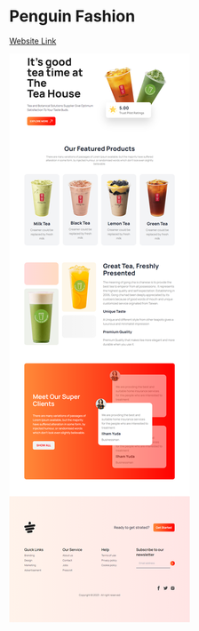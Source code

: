 # Penguin Fashion

[Website Link](https://tea-house-with-daisyui.netlify.app/)

![screenshot](./images/Demo.png)
